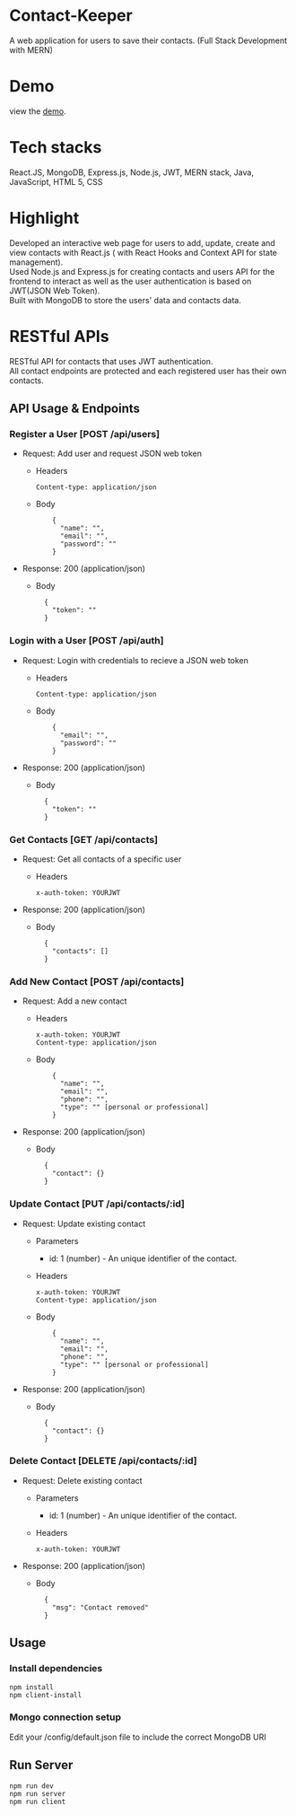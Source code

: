# Contact-Keeper
A web application for users to save their contacts. (Full Stack Development with MERN)

# Demo
view the [demo](https://gentle-bastion-16273.herokuapp.com/).

# Tech stacks
React.JS, MongoDB, Express.js, Node.js, JWT, MERN stack, Java, JavaScript, HTML 5, CSS

# Highlight
Developed an interactive web page for users to add, update, create and view contacts with React.js ( with React Hooks and Context API for state management). <br>
Used Node.js and Express.js for creating contacts and users API for the frontend to interact as well as the user authentication is based on JWT(JSON Web Token). <br>
Built with MongoDB to store the users' data and contacts data.

# RESTful APIs
RESTful API for contacts that uses JWT authentication. <br>
All contact endpoints are protected and each registered user has their own contacts.

## API Usage & Endpoints

### Register a User [POST /api/users]

- Request: Add user and request JSON web token

  - Headers

        Content-type: application/json

  - Body

            {
              "name": "",
              "email": "",
              "password": ""
            }

- Response: 200 (application/json)

  - Body

          {
            "token": ""
          }

### Login with a User [POST /api/auth]

- Request: Login with credentials to recieve a JSON web token

  - Headers

        Content-type: application/json

  - Body

            {
              "email": "",
              "password": ""
            }

- Response: 200 (application/json)

  - Body

          {
            "token": ""
          }

### Get Contacts [GET /api/contacts]

- Request: Get all contacts of a specific user

  - Headers

        x-auth-token: YOURJWT

* Response: 200 (application/json)

  - Body

          {
            "contacts": []
          }

### Add New Contact [POST /api/contacts]

- Request: Add a new contact

  - Headers

        x-auth-token: YOURJWT
        Content-type: application/json

  - Body

            {
              "name": "",
              "email": "",
              "phone": "",
              "type": "" [personal or professional]
            }

- Response: 200 (application/json)

  - Body

          {
            "contact": {}
          }

### Update Contact [PUT /api/contacts/:id]

- Request: Update existing contact

  - Parameters

    - id: 1 (number) - An unique identifier of the contact.

  - Headers

        x-auth-token: YOURJWT
        Content-type: application/json

  - Body

            {
              "name": "",
              "email": "",
              "phone": "",
              "type": "" [personal or professional]
            }

- Response: 200 (application/json)

  - Body

          {
            "contact": {}
          }

### Delete Contact [DELETE /api/contacts/:id]

- Request: Delete existing contact

  - Parameters

    - id: 1 (number) - An unique identifier of the contact.

  - Headers

        x-auth-token: YOURJWT

* Response: 200 (application/json)

  - Body

          {
            "msg": "Contact removed"
          }


## Usage
### Install dependencies <br>
`
npm install 
`
<br>
`
npm client-install
`

### Mongo connection setup
Edit your /config/default.json file to include the correct MongoDB URI <br>

## Run Server
`
npm run dev   
`
<br>
`
npm run server  
`
<br>
`
npm run client 
`
